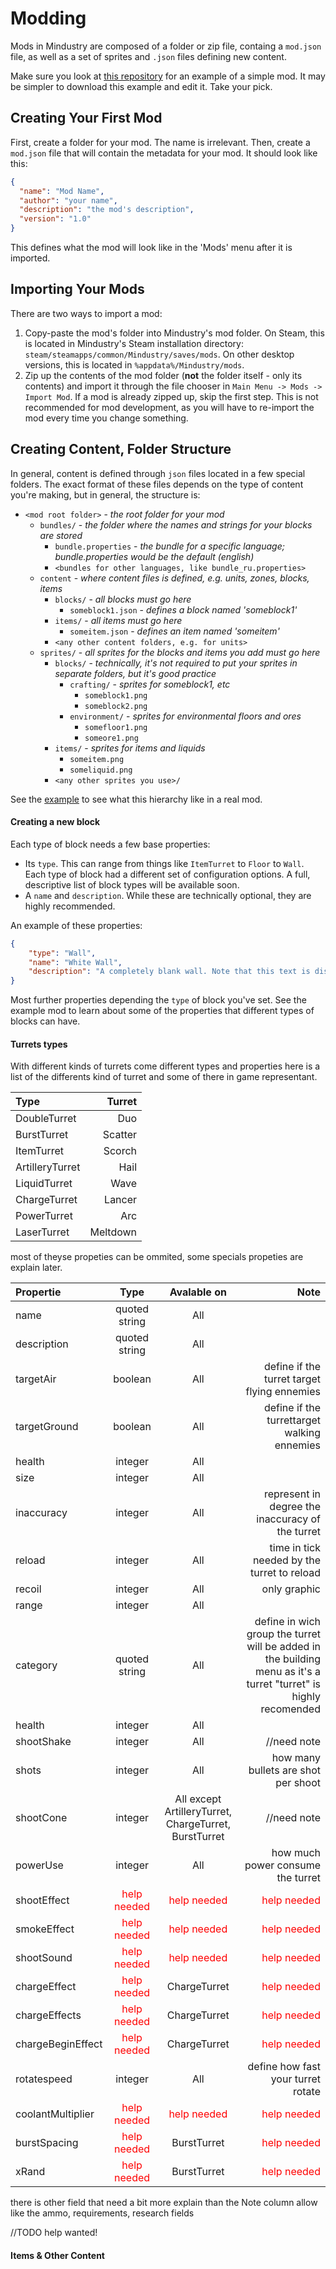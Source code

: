 # Modding

Mods in Mindustry are composed of a folder or zip file, containg a `mod.json` file, as well as a set of sprites and `.json` files defining new content. 

Make sure you look at [this repository](https://github.com/Anuken/ExampleMod) for an example of a simple mod. It may be simpler to download this example and edit it. Take your pick.

## Creating Your First Mod

First, create a folder for your mod. The name is irrelevant.
Then, create a `mod.json` file that will contain the metadata for your mod. It should look like this:

```json
{
  "name": "Mod Name",
  "author": "your name",
  "description": "the mod's description",
  "version": "1.0"
}
```

This defines what the mod will look like in the 'Mods' menu after it is imported.

## Importing Your Mods

There are two ways to import a mod:  
1) Copy-paste the mod's folder into Mindustry's mod folder. On Steam, this is located in Mindustry's Steam installation directory: `steam/steamapps/common/Mindustry/saves/mods`. On other desktop versions, this is located in `%appdata%/Mindustry/mods`.   
2) Zip up the contents of the mod folder (**not** the folder itself - only its contents) and import it through the file chooser in `Main Menu -> Mods -> Import Mod`. If a mod is already zipped up, skip the first step. This is not recommended for mod development, as you will have to re-import the mod every time you change something. 

## Creating Content, Folder Structure

In general, content is defined through `json` files located in a few special folders. The exact format of these files depends on the type of content you're making, but in general, the structure is:

- `<mod root folder>` - *the root folder for your mod*
  - `bundles/` - *the folder where the names and strings for your blocks are stored*
    - `bundle.properties` - *the bundle for a specific language; bundle.properties would be the default (english)*
    - `<bundles for other languages, like bundle_ru.properties>`
  - `content` - *where content files is defined, e.g. units, zones, blocks, items*
    - `blocks/` - *all blocks must go here*
      - `someblock1.json` - *defines a block named 'someblock1'*
    - `items/` - *all items must go here*
      - `someitem.json` - *defines an item named 'someitem'*
    - `<any other content folders, e.g. for units>`
  - `sprites/` - *all sprites for the blocks and items you add must go here*
    - `blocks/` - *technically, it's not required to put your sprites in separate folders, but it's good practice*
      - `crafting/` - *sprites for someblock1, etc*
        - `someblock1.png`
        - `someblock2.png`
      - `environment/` - *sprites for environmental floors and ores*
        - `somefloor1.png`
        - `someore1.png`
    - `items/` - *sprites for items and liquids*
      - `someitem.png`
      - `someliquid.png`
    - `<any other sprites you use>/`
 
See the [example](https://github.com/Anuken/ExampleMod) to see what this hierarchy like in a real mod.

#### Creating a new block

Each type of block needs a few base properties:
- Its `type`. This can range from things like `ItemTurret` to `Floor` to `Wall`. Each type of block had a different set of configuration options. A full, descriptive list of block types will be available soon.
- A `name` and `description`. While these are technically optional, they are highly recommended.

An example of these properties:

```json
{
    "type": "Wall",
    "name": "White Wall",
    "description": "A completely blank wall. Note that this text is displayed in the block's info menu."
}

```

Most further properties depending the `type` of block you've set. 
See the example mod to learn about some of the properties that different types of blocks can have.

#### Turrets types

With different kinds of turrets come different types and properties here is a list of the differents kind of turret and some of there in game representant.

|Type|Turret|
|:---|-----:|
|DoubleTurret|Duo|
|BurstTurret|Scatter|
|ItemTurret|Scorch|
|ArtilleryTurret|Hail|
|LiquidTurret|Wave|
|ChargeTurret|Lancer|
|PowerTurret|Arc|
|LaserTurret|Meltdown|

most of theyse propeties can be ommited, some specials propeties are explain later.

|Propertie|Type|Avalable on|Note|
|:--------|:--:|:---------:|---:|
|name|quoted string | All |  |
|description|quoted string| All |  |
|targetAir|boolean| All |define if the turret target flying ennemies|
|targetGround|boolean| All |define if the turrettarget walking ennemies|
|health|integer| All ||
|size|integer| All ||
|inaccuracy|integer| All |represent in degree the inaccuracy of the turret|
|reload|integer| All | time in tick needed by the turret to reload|
|recoil|integer| All | only graphic|
|range|integer| All ||
|category|quoted string| All | define in wich group the turret will be added in the building menu as it's a turret "turret" is highly recomended|
|health|integer| All ||
|shootShake|integer| All |//need note|
|shots|integer| All |how many bullets are shot per shoot|
|shootCone|integer| All except ArtilleryTurret, ChargeTurret, BurstTurret |//need note|
|powerUse|integer| All | how much power consume the turret |
|shootEffect|<span style='color:red'>help needed</span>|<span style='color:red'>help needed</span>|<span style='color:red'>help needed</span>|
|smokeEffect|<span style='color:red'>help needed</span>|<span style='color:red'>help needed</span>|<span style='color:red'>help needed</span>|
|shootSound|<span style='color:red'>help needed</span>|<span style='color:red'>help needed</span>|<span style='color:red'>help needed</span>|
|chargeEffect|<span style='color:red'>help needed</span>|ChargeTurret|<span style='color:red'>help needed</span>|
|chargeEffects|<span style='color:red'>help needed</span>|ChargeTurret|<span style='color:red'>help needed</span>|
|chargeBeginEffect|<span style='color:red'>help needed</span>|ChargeTurret|<span style='color:red'>help needed</span>|
|rotatespeed|integer| All | define how fast your turret rotate |
|coolantMultiplier|<span style='color:red'>help needed</span>|<span style='color:red'>help needed</span>|<span style='color:red'>help needed</span>|
|burstSpacing|<span style='color:red'>help needed</span>|BurstTurret|<span style='color:red'>help needed</span>|
|xRand|<span style='color:red'>help needed</span>|BurstTurret|<span style='color:red'>help needed</span>|

there is other field that need a bit more explain than the Note column allow like the ammo, requirements, research fields

//TODO help wanted!

#### Items & Other Content

